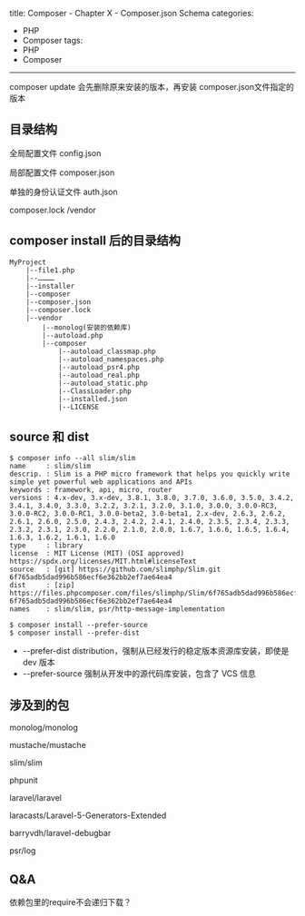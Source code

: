 title: Composer - Chapter X - Composer.json Schema
categories:
  - PHP
  - Composer
tags:
  - PHP
  - Composer

---

composer update 会先删除原来安装的版本，再安装 composer.json文件指定的版本

## 目录结构

全局配置文件
config.json

局部配置文件
composer.json

单独的身份认证文件
auth.json

composer.lock
/vendor

## composer install 后的目录结构

    MyProject
        |--file1.php
        |--…………
        |--installer
        |--composer
        |--composer.json
        |--composer.lock
        |--vendor
            |--monolog(安装的依赖库)
            |--autoload.php
            |--composer
                |--autoload_classmap.php
                |--autoload_namespaces.php
                |--autoload_psr4.php
                |--autoload_real.php
                |--autoload_static.php
                |--ClassLoader.php
                |--installed.json
                |--LICENSE

## source 和 dist

```
$ composer info --all slim/slim
name     : slim/slim
descrip. : Slim is a PHP micro framework that helps you quickly write simple yet powerful web applications and APIs
keywords : framework, api, micro, router
versions : 4.x-dev, 3.x-dev, 3.8.1, 3.8.0, 3.7.0, 3.6.0, 3.5.0, 3.4.2, 3.4.1, 3.4.0, 3.3.0, 3.2.2, 3.2.1, 3.2.0, 3.1.0, 3.0.0, 3.0.0-RC3, 3.0.0-RC2, 3.0.0-RC1, 3.0.0-beta2, 3.0-beta1, 2.x-dev, 2.6.3, 2.6.2, 2.6.1, 2.6.0, 2.5.0, 2.4.3, 2.4.2, 2.4.1, 2.4.0, 2.3.5, 2.3.4, 2.3.3, 2.3.2, 2.3.1, 2.3.0, 2.2.0, 2.1.0, 2.0.0, 1.6.7, 1.6.6, 1.6.5, 1.6.4, 1.6.3, 1.6.2, 1.6.1, 1.6.0
type     : library
license  : MIT License (MIT) (OSI approved) https://spdx.org/licenses/MIT.html#licenseText
source   : [git] https://github.com/slimphp/Slim.git 6f765adb5dad996b586ecf6e362bb2ef7ae64ea4
dist     : [zip] https://files.phpcomposer.com/files/slimphp/Slim/6f765adb5dad996b586ecf6e362bb2ef7ae64ea4.zip 6f765adb5dad996b586ecf6e362bb2ef7ae64ea4
names    : slim/slim, psr/http-message-implementation

$ composer install --prefer-source
$ composer install --prefer-dist
```
* --prefer-dist   distribution，强制从已经发行的稳定版本资源库安装，即使是 dev 版本
* --prefer-source 强制从开发中的源代码库安装，包含了 VCS 信息

## 涉及到的包

monolog/monolog

mustache/mustache

slim/slim

phpunit

laravel/laravel

laracasts/Laravel-5-Generators-Extended

barryvdh/laravel-debugbar

psr/log

## Q&amp;A

依赖包里的require不会递归下载？

